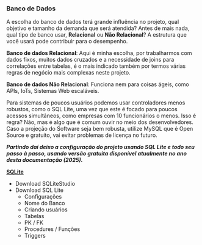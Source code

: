 ### Banco de Dados

A escolha do banco de dados terá grande influência no projeto, qual objetivo e tamanho da demanda que será atendida?
Antes de mais nada, qual tipo de banco usar, **Relacional** ou **Não Relacional**? A estrutura que você usará pode contribuir para o desempenho.

**Banco de dados Relacional**:
Aqui é minha escolha, por trabalharmos com dados fixos, muitos dados cruzados e a necessidade de joins para correlações entre tabelas, é o mais indicado também por termos várias regras de negócio mais complexas neste projeto.

**Banco de dados Não Relacional**:
Funciona nem para coisas ágeis, como APIs, IoTs, Sistemas Web escaláveis.

Para sistemas de poucos usuários podemos usar controladores menos robustos, como o SQL Lite, uma vez que este é focado para poucos acessos simultâneos, como empresas com 10 funcionários o menos. Isso é regra? Não, mas é algo que é comum ouvir no meio dos desenvolvedores.
Caso a projeção do Software seja bem robusta, utilize MySQL que é Open Source e gratuito, vai evitar problemas de licença no futuro.

**_Partindo daí deixo a configuração do projeto usando SQL Lite e todo seu passo à passo, usando versão gratuita disponível atualmente no ano desta documentação (2025)._**


[**SQLite**](sqlite.md)  
- Download SQLiteStudio  
- Download SQL Lite  
	- Configurações  
	- Nome do Banco  
	- Criando usuários  
	- Tabelas  
	- PK / FK  
	- Procedures / Funções  
	- Triggers  

